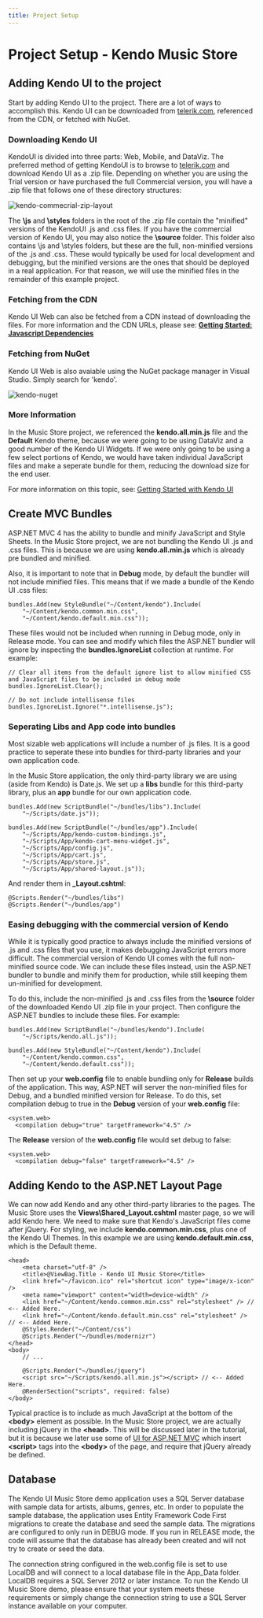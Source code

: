 ```yaml
---
title: Project Setup
---
```


# Project Setup - Kendo Music Store

## Adding Kendo UI to the project

Start by adding Kendo UI to the project. There are a lot of ways to accomplish this.
Kendo UI can be downloaded from [telerik.com](http://www.telerik.com/download/kendo-ui-complete), referenced from the CDN, or fetched with NuGet.

### Downloading Kendo UI

KendoUI is divided into three parts: Web, Mobile, and DataViz.
The preferred method of getting KendoUI is to browse to [telerik.com](http://www.telerik.com/download/kendo-ui-complete) and download Kendo UI as a .zip file.
Depending on whether you are using the Trial version or have purchased the full Commercial version,
you will have a .zip file that follows one of these directory structures:

![kendo-commecrial-zip-layout](/tutorials/asp.net/kendo-music-store/music-store-web/images/kendo-commecrial-zip-layout.png)

The **\js** and **\styles** folders in the root of the .zip file contain the "minified" versions of the KendoUI .js and .css files.
If you have the commercial version of Kendo UI, you may also notice the **\source** folder.
This folder also contains \js and \styles folders, but these are the full, non-minified versions of the .js and .css.
These would typically be used for local development and debugging, but the minified versions are the ones that should be deployed in a real application.
For that reason, we will use the minified files in the remainder of this example project.

### Fetching from the CDN

Kendo UI Web can also be fetched from a CDN instead of downloading the files. For more information and the CDN URLs, please see: **[Getting Started: Javascript Dependencies](http://docs.telerik.com/kendo-ui/getting-started/javascript-dependencies)**

### Fetching from NuGet

Kendo UI Web is also avaiable using the NuGet package manager in Visual Studio.
Simply search for 'kendo'.

![kendo-nuget](/tutorials/asp.net/kendo-music-store/music-store-web/images/kendo-nuget.png)

### More Information

In the Music Store project, we referenced the **kendo.all.min.js** file and the **Default** Kendo theme, because we were going to be using DataViz and a good number of the Kendo UI Widgets.
If we were only going to be using a few select portions of Kendo, we would have taken individual JavaScript files and make a seperate bundle for them, reducing the download size for the end user.

For more information on this topic, see: [Getting Started with Kendo UI](http://docs.telerik.com/kendo-ui/getting-started/introduction)

## Create MVC Bundles

ASP.NET MVC 4 has the ability to bundle and minify JavaScript and Style Sheets.
In the Music Store project, we are not bundling the Kendo UI .js and .css files.
This is because we are using **kendo.all.min.js** which is already pre bundled and minified.

Also, it is important to note that in **Debug** mode, by default the bundler will not include minified files.
This means that if we made a bundle of the Kendo UI .css files:

    bundles.Add(new StyleBundle("~/Content/kendo").Include(
        "~/Content/kendo.common.min.css",
        "~/Content/kendo.default.min.css"));

These files would not be included when running in Debug mode, only in Release mode.
You can see and modify which files the ASP.NET bundler will ignore by inspecting the **bundles.IgnoreList** collection at runtime. For example:

    // Clear all items from the default ignore list to allow minified CSS and JavaScript files to be included in debug mode
    bundles.IgnoreList.Clear();

    // Do not include intellisense files
    bundles.IgnoreList.Ignore("*.intellisense.js");

### Seperating Libs and App code into bundles

Most sizable web applications will include a number of .js files. It is a good practice to seperate these into
bundles for third-party libraries and your own application code.

In the Music Store application, the only third-party library we are using (aside from Kendo) is Date.js.
We set up a **libs** bundle for this third-party library, plus an **app** bundle for our own application code.

    bundles.Add(new ScriptBundle("~/bundles/libs").Include(
        "~/Scripts/date.js"));

    bundles.Add(new ScriptBundle("~/bundles/app").Include(
        "~/Scripts/App/kendo-custom-bindings.js",
        "~/Scripts/App/kendo-cart-menu-widget.js",
        "~/Scripts/App/config.js",
        "~/Scripts/App/cart.js",
        "~/Scripts/App/store.js",
        "~/Scripts/App/shared-layout.js"));

And render them in **_Layout.cshtml**:

    @Scripts.Render("~/bundles/libs")
    @Scripts.Render("~/bundles/app")

### Easing debugging with the commercial version of Kendo

While it is typically good practice to always include the minified versions of .js and .css files that you use, it makes debugging JavaScript errors more difficult.
The commercial version of Kendo UI comes with the full non-minified source code. We can include these files instead, usin the ASP.NET bundler to bundle and minify them for production, while still keeping them un-minified for development.

To do this, include the non-minified .js and .css files from the **\source** folder of the downloaded Kendo UI .zip file in your project.
Then configure the ASP.NET bundles to include these files. For example:

    bundles.Add(new ScriptBundle("~/bundles/kendo").Include(
        "~/Scripts/kendo.all.js"));

    bundles.Add(new StyleBundle("~/Content/kendo").Include(
        "~/Content/kendo.common.css",
        "~/Content/kendo.default.css"));

Then set up your **web.config** file to enable bundling only for **Release** builds of the application.
This way, ASP.NET will server the non-minified files for Debug, and a bundled minified version for Release.
To do this, set compilation debug to true in the **Debug** version of your **web.config** file:

    <system.web>
      <compilation debug="true" targetFramework="4.5" />

The **Release** version of the **web.config** file would set debug to false:

    <system.web>
      <compilation debug="false" targetFramework="4.5" />

## Adding Kendo to the ASP.NET Layout Page

We can now add Kendo and any other third-party libraries to the pages.
The Music Store uses the **Views\Shared\_Layout.cshtml** master page, so we will add Kendo here.
We need to make sure that Kendo's JavaScript files come after jQuery. For styling, we include
**kendo.common.min.css**, plus one of the Kendo UI Themes. In this example we are using
**kendo.default.min.css**, which is the Default theme.

    <head>
        <meta charset="utf-8" />
        <title>@ViewBag.Title - Kendo UI Music Store</title>
        <link href="~/favicon.ico" rel="shortcut icon" type="image/x-icon" />
        <meta name="viewport" content="width=device-width" />
        <link href="~/Content/kendo.common.min.css" rel="stylesheet" /> // <-- Added Here.
        <link href="~/Content/kendo.default.min.css" rel="stylesheet" /> // <-- Added Here.
        @Styles.Render("~/Content/css")
        @Scripts.Render("~/bundles/modernizr")
    </head>
    <body>
        // ...

        @Scripts.Render("~/bundles/jquery")
        <script src="~/Scripts/kendo.all.min.js"></script> // <-- Added Here.
        @RenderSection("scripts", required: false)
    </body>

Typical practice is to include as much JavaScript at the bottom of the **&lt;body&gt;** element as possible.
In the Music Store project, we are actually including jQuery in the **&lt;head&gt;**.
This will be discussed later in the tutorial, but it is because we later use some of [UI for ASP.NET MVC](http://docs.telerik.com/kendo-ui/getting-started/using-kendo-with/aspnet-mvc/asp-net-mvc-4) which insert **&lt;script&gt;** tags into the **&lt;body&gt;** of the page, and require that jQuery already be defined.

## Database

The Kendo UI Music Store demo application uses a SQL Server database with sample data for artists, albums, genres, etc. In order to populate the sample database, the application uses Entity Framework Code First migrations to create the database and seed the sample data. The migrations are configured to only run in DEBUG mode. If you run in RELEASE mode, the code will assume that the database has already been created and will not try to create or seed the data.

The connection string configured in the web.config file is set to use LocalDB and will connect to a local database file in the App_Data folder. LocalDB requires a SQL Server 2012 or later instance. To run the Kendo UI Music Store demo, please ensure that your system meets these requirements or simply change the connection string to use a SQL Server instance available on your computer.
